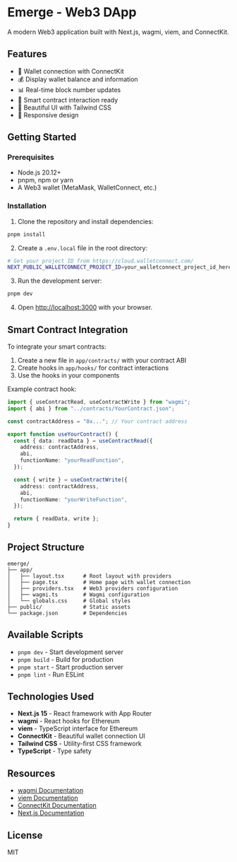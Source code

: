 # Emerge - Web3 DApp

A modern Web3 application built with Next.js, wagmi, viem, and ConnectKit.

## Features

- 🔗 Wallet connection with ConnectKit
- 💰 Display wallet balance and information
- 📊 Real-time block number updates
- 🔄 Smart contract interaction ready
- 🎨 Beautiful UI with Tailwind CSS
- 📱 Responsive design

## Getting Started

### Prerequisites

- Node.js 20.12+
- pnpm, npm or yarn
- A Web3 wallet (MetaMask, WalletConnect, etc.)

### Installation

1. Clone the repository and install dependencies:

```bash
pnpm install
```

2. Create a `.env.local` file in the root directory:

```bash
# Get your project ID from https://cloud.walletconnect.com/
NEXT_PUBLIC_WALLETCONNECT_PROJECT_ID=your_walletconnect_project_id_here
```

3. Run the development server:

```bash
pnpm dev
```

4. Open [http://localhost:3000](http://localhost:3000) with your browser.

## Smart Contract Integration

To integrate your smart contracts:

1. Create a new file in `app/contracts/` with your contract ABI
2. Create hooks in `app/hooks/` for contract interactions
3. Use the hooks in your components

Example contract hook:

```typescript
import { useContractRead, useContractWrite } from "wagmi";
import { abi } from "../contracts/YourContract.json";

const contractAddress = "0x..."; // Your contract address

export function useYourContract() {
  const { data: readData } = useContractRead({
    address: contractAddress,
    abi,
    functionName: "yourReadFunction",
  });

  const { write } = useContractWrite({
    address: contractAddress,
    abi,
    functionName: "yourWriteFunction",
  });

  return { readData, write };
}
```

## Project Structure

```
emerge/
├── app/
│   ├── layout.tsx      # Root layout with providers
│   ├── page.tsx        # Home page with wallet connection
│   ├── providers.tsx   # Web3 providers configuration
│   ├── wagmi.ts        # Wagmi configuration
│   └── globals.css     # Global styles
├── public/             # Static assets
└── package.json        # Dependencies
```

## Available Scripts

- `pnpm dev` - Start development server
- `pnpm build` - Build for production
- `pnpm start` - Start production server
- `pnpm lint` - Run ESLint

## Technologies Used

- **Next.js 15** - React framework with App Router
- **wagmi** - React hooks for Ethereum
- **viem** - TypeScript interface for Ethereum
- **ConnectKit** - Beautiful wallet connection UI
- **Tailwind CSS** - Utility-first CSS framework
- **TypeScript** - Type safety

## Resources

- [wagmi Documentation](https://wagmi.sh)
- [viem Documentation](https://viem.sh)
- [ConnectKit Documentation](https://docs.family.co/connectkit)
- [Next.js Documentation](https://nextjs.org/docs)

## License

MIT
